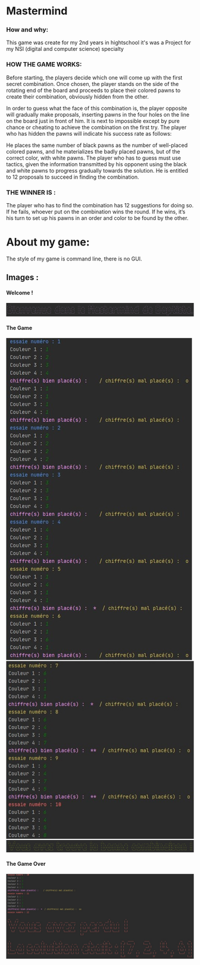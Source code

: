 # Mastermind



### How and why:

This game was create for my 2nd years in hightschool it's was a Project for my NSI (digital and computer science) specialty



### HOW THE GAME WORKS:

Before starting, the players decide which one will come up with the first secret combination. Once chosen, the player stands on the side of the rotating end of the board and proceeds to place their colored pawns to create their combination, obviously hidden from the other.

In order to guess what the face of this combination is, the player opposite will gradually make proposals, inserting pawns in the four holes on the line on the board just in front of him. It is next to impossible except by pure chance or cheating to achieve the combination on the first try. The player who has hidden the pawns will indicate his success rate as follows:

He places the same number of black pawns as the number of well-placed colored pawns, and he materializes the badly placed pawns, but of the correct color, with white pawns. The player who has to guess must use tactics, given the information transmitted by his opponent using the black and white pawns to progress gradually towards the solution. He is entitled to 12 proposals to succeed in finding the combination.



### THE WINNER IS :

The player who has to find the combination has 12 suggestions for doing so. If he fails, whoever put on the combination wins the round. If he wins, it’s his turn to set up his pawns in an order and color to be found by the other.



# About my game:



The style of my game is command line, there is no GUI.



## Images : 



#### Welcome !



<img src="ReadMe/banniere.jpg" alt="Image Menu"/>





#### The Game

<img src="ReadMe/ingame.jpg" alt="Image Menu"/>

<img src="ReadMe/ingame2.jpg" alt="Image Menu"/>

<img src="ReadMe/bannierevictoire.jpg" alt="Image Menu"/>



#### The Game Over

<img src="ReadMe/gameover.jpg" alt="Image Menu"/>



